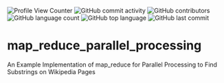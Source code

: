 ![Profile View Counter](https://komarev.com/ghpvc/?username=teresahanak) ![GitHub commit activity](https://img.shields.io/github/commit-activity/y/teresahanak/map-reduce-parallel-processing) ![GitHub contributors](https://img.shields.io/github/contributors/teresahanak/map-reduce-parallel-processing) ![GitHub language count](https://img.shields.io/github/languages/count/teresahanak/map-reduce-parallel-processing) ![GitHub top language](https://img.shields.io/github/languages/top/teresahanak/map-reduce-parallel-processing) ![GitHub last commit](https://img.shields.io/github/last-commit/teresahanak/map-reduce-parallel-processing)  
# map_reduce_parallel_processing
An Example Implementation of map_reduce for Parallel Processing to Find Substrings on Wikipedia Pages
